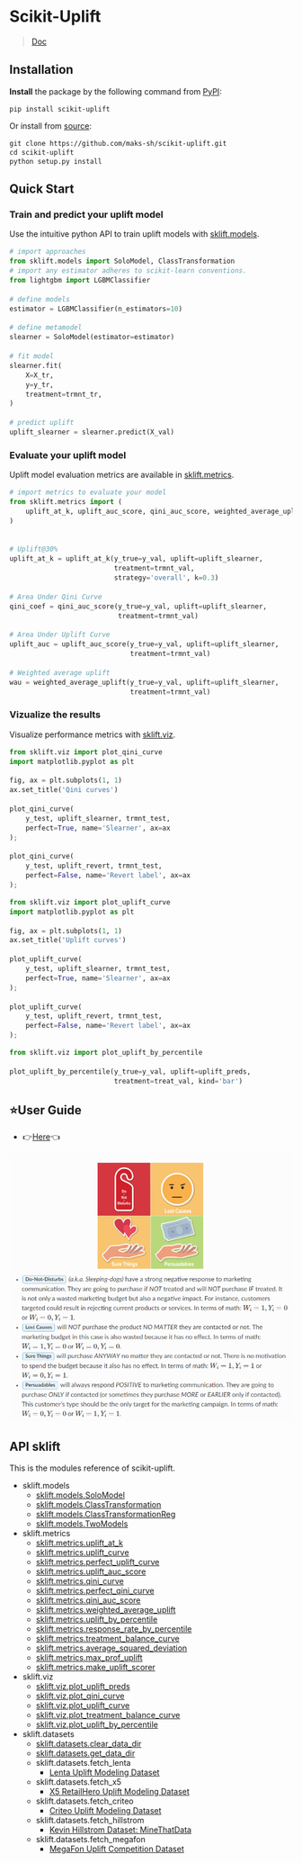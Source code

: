 # Scikit-Uplift

> [Doc](https://www.uplift-modeling.com/en/latest/index.html)

## Installation

**Install** the package by the following command from [PyPI](https://pypi.org/project/scikit-uplift/):

```
pip install scikit-uplift
```

Or install from [source](https://github.com/maks-sh/scikit-uplift):

```
git clone https://github.com/maks-sh/scikit-uplift.git
cd scikit-uplift
python setup.py install
```



## Quick Start

### Train and predict your uplift model

Use the intuitive python API to train uplift models with [sklift.models](https://www.uplift-modeling.com/en/latest/api/models/index.html).

```python
# import approaches
from sklift.models import SoloModel, ClassTransformation
# import any estimator adheres to scikit-learn conventions.
from lightgbm import LGBMClassifier

# define models
estimator = LGBMClassifier(n_estimators=10)

# define metamodel
slearner = SoloModel(estimator=estimator)

# fit model
slearner.fit(
    X=X_tr,
    y=y_tr,
    treatment=trmnt_tr,
)

# predict uplift
uplift_slearner = slearner.predict(X_val)
```

### Evaluate your uplift model

Uplift model evaluation metrics are available in [sklift.metrics](https://www.uplift-modeling.com/en/latest/api/metrics/index.html).

```python
# import metrics to evaluate your model
from sklift.metrics import (
    uplift_at_k, uplift_auc_score, qini_auc_score, weighted_average_uplift
)


# Uplift@30%
uplift_at_k = uplift_at_k(y_true=y_val, uplift=uplift_slearner,
                          treatment=trmnt_val,
                          strategy='overall', k=0.3)

# Area Under Qini Curve
qini_coef = qini_auc_score(y_true=y_val, uplift=uplift_slearner,
                           treatment=trmnt_val)

# Area Under Uplift Curve
uplift_auc = uplift_auc_score(y_true=y_val, uplift=uplift_slearner,
                              treatment=trmnt_val)

# Weighted average uplift
wau = weighted_average_uplift(y_true=y_val, uplift=uplift_slearner,
                              treatment=trmnt_val)
```

### Vizualize the results

Visualize performance metrics with [sklift.viz](https://www.uplift-modeling.com/en/latest/api/viz/index.html).

```python
from sklift.viz import plot_qini_curve
import matplotlib.pyplot as plt

fig, ax = plt.subplots(1, 1)
ax.set_title('Qini curves')

plot_qini_curve(
    y_test, uplift_slearner, trmnt_test,
    perfect=True, name='Slearner', ax=ax
);

plot_qini_curve(
    y_test, uplift_revert, trmnt_test,
    perfect=False, name='Revert label', ax=ax
);
```

```python
from sklift.viz import plot_uplift_curve
import matplotlib.pyplot as plt

fig, ax = plt.subplots(1, 1)
ax.set_title('Uplift curves')

plot_uplift_curve(
    y_test, uplift_slearner, trmnt_test,
    perfect=True, name='Slearner', ax=ax
);

plot_uplift_curve(
    y_test, uplift_revert, trmnt_test,
    perfect=False, name='Revert label', ax=ax
);
```

```python
from sklift.viz import plot_uplift_by_percentile

plot_uplift_by_percentile(y_true=y_val, uplift=uplift_preds,
                          treatment=treat_val, kind='bar')
```



## ⭐User Guide

- 👉[Here](https://www.uplift-modeling.com/en/latest/user_guide/index.html)👈

<img src="../../img/Basic/049.png" style="zoom:80%;" />



## API sklift

This is the modules reference of scikit-uplift.

- sklift.models
  - [sklift.models.SoloModel](https://www.uplift-modeling.com/en/latest/api/models/SoloModel.html)
  - [sklift.models.ClassTransformation](https://www.uplift-modeling.com/en/latest/api/models/ClassTransformation.html)
  - [sklift.models.ClassTransformationReg](https://www.uplift-modeling.com/en/latest/api/models/ClassTransformationReg.html)
  - [sklift.models.TwoModels](https://www.uplift-modeling.com/en/latest/api/models/TwoModels.html)
- sklift.metrics
  - [sklift.metrics.uplift_at_k](https://www.uplift-modeling.com/en/latest/api/metrics/uplift_at_k.html)
  - [sklift.metrics.uplift_curve](https://www.uplift-modeling.com/en/latest/api/metrics/uplift_curve.html)
  - [sklift.metrics.perfect_uplift_curve](https://www.uplift-modeling.com/en/latest/api/metrics/perfect_uplift_curve.html)
  - [sklift.metrics.uplift_auc_score](https://www.uplift-modeling.com/en/latest/api/metrics/uplift_auc_score.html)
  - [sklift.metrics.qini_curve](https://www.uplift-modeling.com/en/latest/api/metrics/qini_curve.html)
  - [sklift.metrics.perfect_qini_curve](https://www.uplift-modeling.com/en/latest/api/metrics/perfect_qini_curve.html)
  - [sklift.metrics.qini_auc_score](https://www.uplift-modeling.com/en/latest/api/metrics/qini_auc_score.html)
  - [sklift.metrics.weighted_average_uplift](https://www.uplift-modeling.com/en/latest/api/metrics/weighted_average_uplift.html)
  - [sklift.metrics.uplift_by_percentile](https://www.uplift-modeling.com/en/latest/api/metrics/uplift_by_percentile.html)
  - [sklift.metrics.response_rate_by_percentile](https://www.uplift-modeling.com/en/latest/api/metrics/response_rate_by_percentile.html)
  - [sklift.metrics.treatment_balance_curve](https://www.uplift-modeling.com/en/latest/api/metrics/treatment_balance_curve.html)
  - [sklift.metrics.average_squared_deviation](https://www.uplift-modeling.com/en/latest/api/metrics/average_squared_deviation.html)
  - [sklift.metrics.max_prof_uplift](https://www.uplift-modeling.com/en/latest/api/metrics/max_prof_uplift.html)
  - [sklift.metrics.make_uplift_scorer](https://www.uplift-modeling.com/en/latest/api/metrics/make_uplift_scorer.html)
- sklift.viz
  - [sklift.viz.plot_uplift_preds](https://www.uplift-modeling.com/en/latest/api/viz/plot_uplift_preds.html)
  - [sklift.viz.plot_qini_curve](https://www.uplift-modeling.com/en/latest/api/viz/plot_qini_curve.html)
  - [sklift.viz.plot_uplift_curve](https://www.uplift-modeling.com/en/latest/api/viz/plot_uplift_curve.html)
  - [sklift.viz.plot_treatment_balance_curve](https://www.uplift-modeling.com/en/latest/api/viz/plot_treatment_balance_curve.html)
  - [sklift.viz.plot_uplift_by_percentile](https://www.uplift-modeling.com/en/latest/api/viz/plot_uplift_by_percentile.html)
- sklift.datasets
  - [sklift.datasets.clear_data_dir](https://www.uplift-modeling.com/en/latest/api/datasets/clear_data_dir.html)
  - [sklift.datasets.get_data_dir](https://www.uplift-modeling.com/en/latest/api/datasets/get_data_dir.html)
  - sklift.datasets.fetch_lenta
    - [Lenta Uplift Modeling Dataset](https://www.uplift-modeling.com/en/latest/api/datasets/fetch_lenta.html#lenta-uplift-modeling-dataset)
  - sklift.datasets.fetch_x5
    - [X5 RetailHero Uplift Modeling Dataset](https://www.uplift-modeling.com/en/latest/api/datasets/fetch_x5.html#x5-retailhero-uplift-modeling-dataset)
  - sklift.datasets.fetch_criteo
    - [Criteo Uplift Modeling Dataset](https://www.uplift-modeling.com/en/latest/api/datasets/fetch_criteo.html#criteo-uplift-modeling-dataset)
  - sklift.datasets.fetch_hillstrom
    - [Kevin Hillstrom Dataset: MineThatData](https://www.uplift-modeling.com/en/latest/api/datasets/fetch_hillstrom.html#kevin-hillstrom-dataset-minethatdata)
  - sklift.datasets.fetch_megafon
    - [MegaFon Uplift Competition Dataset](https://www.uplift-modeling.com/en/latest/api/datasets/fetch_megafon.html#megafon-uplift-competition-dataset)
